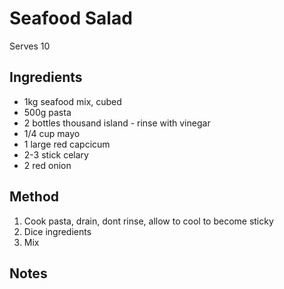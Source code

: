 # Seafood Salad

Serves 10

## Ingredients

* 1kg seafood mix, cubed
* 500g pasta
* 2 bottles thousand island - rinse with vinegar
* 1/4 cup mayo
* 1 large red capcicum
* 2-3 stick celary
* 2 red onion

## Method

1. Cook pasta, drain, dont rinse, allow to cool to become sticky
2. Dice ingredients
3. Mix

## Notes
